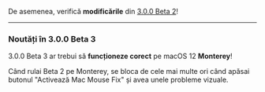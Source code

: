 De asemenea, verifică **modificările** din [3.0.0 Beta 2](https://github.com/noah-nuebling/mac-mouse-fix/releases/tag/3.0.0-Beta-2)!

---

### Noutăți în 3.0.0 Beta 3

3.0.0 Beta 3 ar trebui să **funcționeze corect** pe macOS 12 **Monterey**!

Când rulai Beta 2 pe Monterey, se bloca de cele mai multe ori când apăsai butonul "Activează Mac Mouse Fix" și avea unele probleme vizuale.